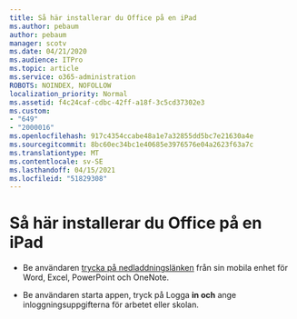```yaml
---
title: Så här installerar du Office på en iPad
ms.author: pebaum
author: pebaum
manager: scotv
ms.date: 04/21/2020
ms.audience: ITPro
ms.topic: article
ms.service: o365-administration
ROBOTS: NOINDEX, NOFOLLOW
localization_priority: Normal
ms.assetid: f4c24caf-cdbc-42ff-a18f-3c5cd37302e3
ms.custom:
- "649"
- "2000016"
ms.openlocfilehash: 917c4354ccabe48a1e7a32855dd5bc7e21630a4e
ms.sourcegitcommit: 8bc60ec34bc1e40685e3976576e04a2623f63a7c
ms.translationtype: MT
ms.contentlocale: sv-SE
ms.lasthandoff: 04/15/2021
ms.locfileid: "51829308"
---
```

# <a name="how-to-install-office-on-an-ipad"></a>Så här installerar du Office på en iPad

- Be användaren [trycka på nedladdningslänken](https://support.office.com/article/9df6d10c-7281-4671-8666-6ca8e339b628?wt.mc_id=Alchemy_ClientDIA) från sin mobila enhet för Word, Excel, PowerPoint och OneNote.

- Be användaren starta appen, tryck på Logga **in och** ange inloggningsuppgifterna för arbetet eller skolan.

